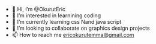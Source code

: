 - 👋 Hi, I’m @OkurutEric
- 👀 I’m interested in learnining coding 
- 🌱 I’m currently learning css Nand java script
- 💞️ I’m looking to collaborate on graphics design projects 
- 📫 How to reach me ericokurutemma@gmail.com
<!---
OkurutEric/OkurutEric is a ✨ special ✨ repository because its `README.md` (this file) appears on your GitHub profile.
You can click the Preview link to take a look at your changes.
--->
